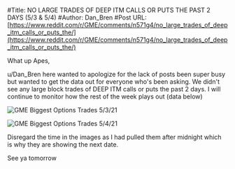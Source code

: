 #Title: NO LARGE TRADES OF DEEP ITM CALLS OR PUTS THE PAST 2 DAYS (5/3 & 5/4)
#Author: Dan_Bren
#Post URL: [https://www.reddit.com/r/GME/comments/n571g4/no_large_trades_of_deep_itm_calls_or_puts_the/](https://www.reddit.com/r/GME/comments/n571g4/no_large_trades_of_deep_itm_calls_or_puts_the/)


What up Apes,

u/Dan_Bren here wanted to apologize for the lack of posts been super busy but wanted to get the data out for everyone who's been asking. We didn't see any large block trades of DEEP ITM calls or puts the past 2 days. I will continue to monitor how the rest of the week plays out (data below)

![ GME Biggest Options Trades 5\/3\/21 ](https://preview.redd.it/6rwe4kki98x61.png?width=1227&format=png&auto=webp&s=ff00166d3b580b42f127a29ad160d09e4f074152)

![ GME Biggest Options Trades 5\/4\/21 ](https://preview.redd.it/f3gprgoj98x61.png?width=1226&format=png&auto=webp&s=c5edd7a2fd4bdc2c78822c5aa555d7a6a2e444fc)

Disregard the time in the images as I had pulled them after midnight which is why they are showing the next date.

See ya tomorrow
